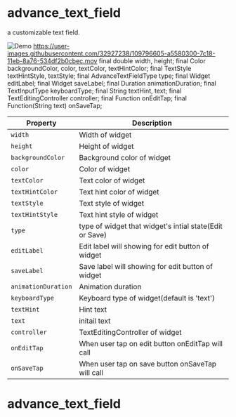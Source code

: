 
# advance_text_field

a customizable text field.

![Demo](https://user-images.githubusercontent.com/32927238/109797078-40e97380-7c19-11eb-8e91-bec72b5bbffd.gif)
https://user-images.githubusercontent.com/32927238/109796605-a5580300-7c18-11eb-8a76-534df2b0cbec.mov
  final double width, height;
  final Color backgroundColor, color, textColor, textHintColor;
  final TextStyle textHintStyle, textStyle;
  final AdvanceTextFieldType type;
  final Widget editLabel;
  final Widget saveLabel;
  final Duration animationDuration;
  final TextInputType keyboardType;
  final String textHint, text;
  final TextEditingController controller;
  final Function onEditTap;
  final Function(String text) onSaveTap;

| Property | Description |
| --- | --- |
| `width` | Width of widget |
| `height` | Height of widget |
| `backgroundColor` | Background color of widget |
| `color` | Color of widget |
| `textColor` | Text color of widget |
| `textHintColor` | Text hint color of widget |
| `textStyle` | Text style of widget |
| `textHintStyle` | Text hint style of widget |
| `type` | type of widget that widget's intial state(Edit or Save)|
| `editLabel` | Edit label will showing for edit button of widget |
| `saveLabel` | Save label will showing for edit button of widget |
| `animationDuration` | Animation duration |
| `keyboardType` | Keyboard type of widget(default is 'text') |
| `textHint` | Hint text |
| `text` | initail text |
| `controller` | TextEditingController of widget |
| `onEditTap` | When user tap on edit button onEditTap will call |
| `onSaveTap` | When user tap on save button onSaveTap will call  |

# advance_text_field
